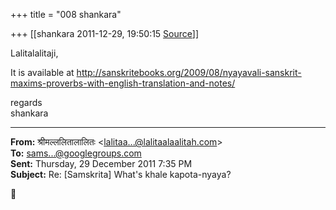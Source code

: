 +++
title = "008 shankara"

+++
[[shankara	2011-12-29, 19:50:15 [Source](https://groups.google.com/g/samskrita/c/v49IgvDNerQ)]]



Lalitalalitaji,

  

It is available at <http://sanskritebooks.org/2009/08/nyayavali-sanskrit-maxims-proverbs-with-english-translation-and-notes/>



regards  
shankara  

------------------------------------------------------------------------

**From:** श्रीमल्ललितालालितः \<[lalitaa...@lalitaalaalitah.com]()\>  
**To:** [sams...@googlegroups.com]()  
**Sent:** Thursday, 29 December 2011 7:35 PM  
**Subject:** Re: \[Samskrita\] What's khale kapota-nyaya?  



